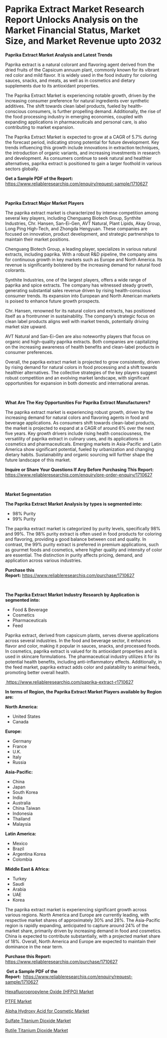 <p><h1>Paprika Extract Market Research Report Unlocks Analysis on the Market Financial Status, Market Size, and Market Revenue upto 2032</h1></p><p><strong>Paprika Extract Market Analysis and Latest Trends</strong></p>
<p><p>Paprika extract is a natural colorant and flavoring agent derived from the dried fruits of the Capsicum annuum plant, commonly known for its vibrant red color and mild flavor. It is widely used in the food industry for coloring sauces, snacks, and meats, as well as in cosmetics and dietary supplements due to its antioxidant properties.</p><p>The Paprika Extract Market is experiencing notable growth, driven by the increasing consumer preference for natural ingredients over synthetic additives. The shift towards clean label products, fueled by health-conscious consumers, is further propelling demand. Additionally, the rise of the food processing industry in emerging economies, coupled with expanding applications in pharmaceuticals and personal care, is also contributing to market expansion.</p><p>The Paprika Extract Market is expected to grow at a CAGR of 5.7% during the forecast period, indicating strong potential for future development. Key trends influencing this growth include innovations in extraction techniques, the introduction of organic variants, and increasing investments in research and development. As consumers continue to seek natural and healthier alternatives, paprika extract is positioned to gain a larger foothold in various sectors globally.</p></p>
<p><strong>Get a Sample PDF of the Report:&nbsp;</strong> <a href="https://www.reliableresearchiq.com/enquiry/request-sample/1710627?utm_campaign=1123&utm_medium=2&utm_source=Github&utm_content=ia&utm_term=27032025&utm_id=paprika-extract">https://www.reliableresearchiq.com/enquiry/request-sample/1710627</a></p>
<p>&nbsp;</p>
<p><strong>Paprika Extract Major Market Players</strong></p>
<p><p>The paprika extract market is characterized by intense competition among several key players, including Chenguang Biotech Group, Synthite Industries, Chr. Hansen, San-Ei-Gen, AVT Natural, Plant Lipids, Akay Group, Long Ping High-Tech, and Zhongda Hengyuan. These companies are focused on innovation, product development, and strategic partnerships to maintain their market positions.</p><p>Chenguang Biotech Group, a leading player, specializes in various natural extracts, including paprika. With a robust R&D pipeline, the company aims for continuous growth in key markets such as Europe and North America. Its revenue is significantly bolstered by the increasing demand for natural food colorants.</p><p>Synthite Industries, one of the largest players, offers a wide range of paprika and spice extracts. The company has witnessed steady growth, generating substantial sales revenue driven by rising health-conscious consumer trends. Its expansion into European and North American markets is poised to enhance future growth prospects.</p><p>Chr. Hansen, renowned for its natural colors and extracts, has positioned itself as a frontrunner in sustainability. The company’s strategic focus on clean label products aligns well with market trends, potentially driving market size upward.</p><p>AVT Natural and San-Ei-Gen are also noteworthy players that focus on organic and high-quality paprika extracts. Both companies are capitalizing on the increasing awareness of health benefits and clean-label products in consumer preferences.</p><p>Overall, the paprika extract market is projected to grow consistently, driven by rising demand for natural colors in food processing and a shift towards healthier alternatives. The collective strategies of the key players suggest robust competition and an evolving market landscape, with significant opportunities for expansion in both domestic and international arenas.</p></p>
<p>&nbsp;</p>
<p><strong>What Are The Key Opportunities For Paprika Extract Manufacturers?</strong></p>
<p><p>The paprika extract market is experiencing robust growth, driven by the increasing demand for natural colors and flavoring agents in food and beverage applications. As consumers shift towards clean-label products, the market is projected to expand at a CAGR of around 6% over the next five years. Key growth drivers include rising health consciousness, the versatility of paprika extract in culinary uses, and its applications in cosmetics and pharmaceuticals. Emerging markets in Asia-Pacific and Latin America show significant potential, fueled by urbanization and changing dietary habits. Sustainability and organic sourcing will further shape the future landscape of this market.</p></p>
<p><strong>Inquire or Share Your Questions If Any Before Purchasing This Report:</strong> <a href="https://www.reliableresearchiq.com/enquiry/pre-order-enquiry/1710627?utm_campaign=1123&utm_medium=2&utm_source=Github&utm_content=ia&utm_term=27032025&utm_id=paprika-extract">https://www.reliableresearchiq.com/enquiry/pre-order-enquiry/1710627</a></p>
<p>&nbsp;</p>
<p><strong>Market Segmentation</strong></p>
<p><strong>The Paprika Extract Market Analysis by types is segmented into:</strong></p>
<p><ul><li>98% Purity</li><li>99% Purity</li></ul></p>
<p><p>The paprika extract market is categorized by purity levels, specifically 98% and 99%. The 98% purity extract is often used in food products for coloring and flavoring, providing a good balance between cost and quality. In contrast, the 99% purity extract is preferred in premium applications, such as gourmet foods and cosmetics, where higher quality and intensity of color are essential. The distinction in purity affects pricing, demand, and application across various industries.</p></p>
<p><strong>Purchase this Report:&nbsp;</strong><a href="https://www.reliableresearchiq.com/purchase/1710627?utm_campaign=1123&utm_medium=2&utm_source=Github&utm_content=ia&utm_term=27032025&utm_id=paprika-extract">https://www.reliableresearchiq.com/purchase/1710627</a></p>
<p>&nbsp;</p>
<p><strong>The Paprika Extract Market Industry Research by Application is segmented into:</strong></p>
<p><ul><li>Food & Beverage</li><li>Cosmetics</li><li>Pharmaceuticals</li><li>Feed</li></ul></p>
<p><p>Paprika extract, derived from capsicum plants, serves diverse applications across several industries. In the food and beverage sector, it enhances flavor and color, making it popular in sauces, snacks, and processed foods. In cosmetics, paprika extract is valued for its antioxidant properties and is used in skincare formulations. The pharmaceutical industry utilizes it for its potential health benefits, including anti-inflammatory effects. Additionally, in the feed market, paprika extract adds color and palatability to animal feeds, promoting better overall health.</p></p>
<p><a href="https://www.reliableresearchiq.com/paprika-extract-r1710627?utm_campaign=1123&utm_medium=2&utm_source=Github&utm_content=ia&utm_term=27032025&utm_id=paprika-extract">&nbsp;https://www.reliableresearchiq.com/paprika-extract-r1710627</a></p>
<p><strong>In terms of Region, the Paprika Extract Market Players available by Region are:</strong></p>
<p>
    <p> <strong> North America: </strong>
        <ul>
            <li>United States</li>
            <li>Canada</li>
        </ul>
        </p> 
    <p> <strong> Europe: </strong>
        <ul>
            <li>Germany</li>
            <li>France</li>
            <li>U.K.</li>
            <li>Italy</li>
            <li>Russia</li>
        </ul>
        </p> 
    <p> <strong> Asia-Pacific: </strong>
        <ul>
            <li>China</li>
            <li>Japan</li>
            <li>South Korea</li>
            <li>India</li>
            <li>Australia</li>
            <li>China Taiwan</li>
            <li>Indonesia</li>
            <li>Thailand</li>
            <li>Malaysia</li>
        </ul>
        </p> 
    <p> <strong> Latin America: </strong>
        <ul>
            <li>Mexico</li>
            <li>Brazil</li>
            <li>Argentina Korea</li>
            <li>Colombia</li>
        </ul>
        </p> 
    <p> <strong> Middle East & Africa: </strong>
        <ul>
            <li>Turkey</li>
            <li>Saudi</li>
            <li>Arabia</li>
            <li>UAE</li>
            <li>Korea</li>
        </ul>
    </p>
    </p>
<p><p>The paprika extract market is experiencing significant growth across various regions. North America and Europe are currently leading, with respective market shares of approximately 30% and 28%. The Asia-Pacific region is rapidly expanding, anticipated to capture around 24% of the market share, primarily driven by increasing demand in food and cosmetics. China is expected to contribute substantially, with a projected market share of 18%. Overall, North America and Europe are expected to maintain their dominance in the near term.</p></p>
<p><strong>Purchase this Report: </strong><a href="https://www.reliableresearchiq.com/purchase/1710627?utm_campaign=1123&utm_medium=2&utm_source=Github&utm_content=ia&utm_term=27032025&utm_id=paprika-extract">https://www.reliableresearchiq.com/purchase/1710627</a></p>
<p>&nbsp;<strong>Get a Sample PDF of the Report:&nbsp;&nbsp;</strong><a href="https://www.reliableresearchiq.com/enquiry/request-sample/1710627?utm_campaign=1123&utm_medium=2&utm_source=Github&utm_content=ia&utm_term=27032025&utm_id=paprika-extract">https://www.reliableresearchiq.com/enquiry/request-sample/1710627</a></p>
<p><strong></strong></p>
<p><p><a href="https://github.com/keolalelekr8/Market-Research-Report-List-1/blob/main/hexafluoropropylene-oxide-hfpo-market.md?utm_campaign=1123&utm_medium=2&utm_source=Github&utm_content=ia&utm_term=27032025&utm_id=paprika-extract">Hexafluoropropylene Oxide (HFPO) Market</a></p><p><a href="https://github.com/neilycalanww/Market-Research-Report-List-1/blob/main/ptfe-market.md?utm_campaign=1123&utm_medium=2&utm_source=Github&utm_content=ia&utm_term=27032025&utm_id=paprika-extract">PTFE Market</a></p><p><a href="https://github.com/anejaryaan8m/Market-Research-Report-List-1/blob/main/alpha-hydroxy-acid-for-cosmetic-market.md?utm_campaign=1123&utm_medium=2&utm_source=Github&utm_content=ia&utm_term=27032025&utm_id=paprika-extract">Alpha Hydroxy Acid for Cosmetic Market</a></p><p><a href="https://github.com/krookplier6h/Market-Research-Report-List-1/blob/main/sulfate-titanium-dioxide-market.md?utm_campaign=1123&utm_medium=2&utm_source=Github&utm_content=ia&utm_term=27032025&utm_id=paprika-extract">Sulfate Titanium Dioxide Market</a></p><p><a href="https://github.com/gackesaizaze/Market-Research-Report-List-1/blob/main/rutile-titanium-dioxide-market.md?utm_campaign=1123&utm_medium=2&utm_source=Github&utm_content=ia&utm_term=27032025&utm_id=paprika-extract">Rutile Titanium Dioxide Market</a></p></p>